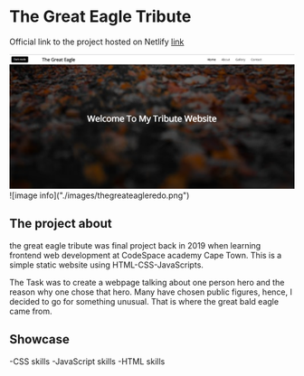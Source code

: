# The Great Eagle Tribute

Official link to the project hosted on Netlify [link](https://thegreateagle.netlify.app/)

<img src="./images/thegreateagleredo.png"/>
![image info]("./images/thegreateagleredo.png")

## The project about

the great eagle tribute was final project back in 2019 when learning frontend web development at CodeSpace academy Cape Town.
This is a simple static website using HTML-CSS-JavaScripts.

The Task was to create a webpage talking about one person hero and the reason why one chose that hero. Many have chosen public figures, hence, I decided to go for something unusual. That is where the great bald eagle came from.

## Showcase

-CSS skills
-JavaScript skills
-HTML skills

